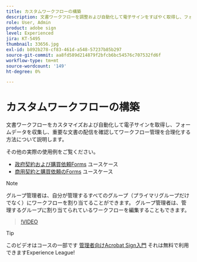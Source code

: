 ```yaml
---
title: カスタムワークフローの構築
description: 文書ワークフローを調整および自動化して電子サインをすばやく取得し、フォームデータを収集する方法について説明します
role: User, Admin
product: adobe sign
level: Experienced
jira: KT-5495
thumbnail: 33656.jpg
exl-id: b892b278-cf83-461d-a548-57237b85b297
source-git-commit: aa8fd589d214879f2bfcb6bc54576c707532fd6f
workflow-type: tm+mt
source-wordcount: '149'
ht-degree: 0%

---
```


# カスタムワークフローの構築

文書ワークフローをカスタマイズおよび自動化して電子サインを取得し、フォームデータを収集し、重要な文書の配信を確認してワークフロー管理を合理化する方法について説明します。

その他の実際の使用例をご覧ください。

* [政府契約および購買依頼Forms](https://experienceleague.adobe.com/docs/document-cloud-learn/sign-learning-hub/expand/recipes/gov/usecasegovcontracts.html?lang=en) ユースケース
* [商用契約と購買依頼のForms](https://experienceleague.adobe.com/docs/document-cloud-learn/sign-learning-hub/expand/recipes/com/usecasecomcontracts.html?lang=en) ユースケース

>[!NOTE]
>
>グループ管理者は、自分が管理するすべてのグループ（プライマリグループだけでなく）にワークフローを割り当てることができます。 グループ管理者は、管理するグループに割り当てられているワークフローを編集することもできます。

>[!VIDEO](https://video.tv.adobe.com/v/33656?quality=12&learn=on&hidetitle=true)

>[!TIP]
>
>このビデオはコースの一部です [管理者向けAcrobat Sign入門](https://experienceleague.adobe.com/?recommended=Sign-A-1-2020.2) それは無料で利用できますExperience League!
